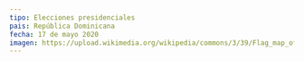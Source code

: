 ```yaml
---
tipo: Elecciones presidenciales
pais: República Dominicana
fecha: 17 de mayo 2020
imagen: https://upload.wikimedia.org/wikipedia/commons/3/39/Flag_map_of_the_Dominican_Republic.svg
---
```

